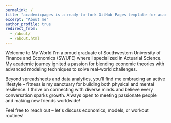 ```yaml
---
permalink: /
title: "academicpages is a ready-to-fork GitHub Pages template for academic personal websites"
excerpt: "About me"
author_profile: true
redirect_from: 
  - /about/
  - /about.html
---
```


Welcome to My World
I'm a proud graduate of Southwestern University of Finance and Economics (SWUFE) where I specialized in Actuarial Science. My academic journey ignited a passion for blending economic theories with advanced modeling techniques to solve real-world challenges.

Beyond spreadsheets and data analytics, you'll find me embracing an active lifestyle – fitness is my sanctuary for building both physical and mental resilience. I thrive on connecting with diverse minds and believe every conversation sparks growth. Always open to meeting passionate people and making new friends worldwide!

Feel free to reach out – let's discuss economics, models, or workout routines!
